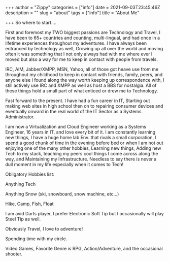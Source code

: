 +++
author = "Zippy"
categories = ["info"]
date = 2021-09-03T23:45:46Z
description = ""
slug = "about"
tags = ["info"]
title = "About Me"

+++
So where to start....

First and foremost my TWO biggest passions are Technology and Travel, I have been to 65+ countries and counting, multi-lingual, and had once in a lifetime experiences throughout my adventures. I have always been entranced by technology as well, Growing up all over the world and moving often it was something that I not only always had with me where ever I moved but also a way for me to keep in contact with people from travels.

IRC, AIM, Jabber/XMPP, MSN, Yahoo, all of those got heave use from me throughout my childhood to keep in contact with friends, family, peers, and anyone else I found along the way worth keeping up correspondence with, I still actively use IRC and XMPP as well as host a BBS for nostalgia. All of these things hold a small part of what enticed or drew me to Technology.

Fast forward to the present. I have had a fun career in IT, Starting out making web sites in high school then on to repairing consumer devices and eventually onward in the real world of the IT Sector as a Systems Administrator.

I am now a Virtualization and Cloud Engineer working as a Systems Engineer, 16 years in IT, and love every bit of it. I am constantly learning new things, I have a huge home lab Env. that rivals a small corporation, I spend a good chunk of time in the evening before bed or when I am not out enjoying one of the many other hobbies, Learning new things, Adding new Tech to my stack, teaching my peers cool things I come across along the way, and Maintaining my Infrastructure. Needless to say there is never a dull moment in my life especially when it comes to Tech!

Obligatory Hobbies list:

Anything Tech

Anything Snow (ski, snowboard, snow machine, etc...)

Hike, Camp, Fish, Float

I am avid Darts player, I prefer Electronic Soft Tip but I  occasionally will play Steel Tip as well.

Obviously Travel, I love to adventure!

Spending time with my circle.

Video Games, Favorite Genre is RPG, Action/Adventure, and the occasional shooter.